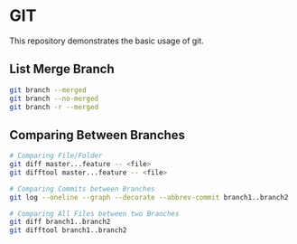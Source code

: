 # GIT

This repository demonstrates the basic usage of git.

## List Merge Branch

```bash
git branch --merged
git branch --no-merged
git branch -r --merged
```

## Comparing Between Branches

```bash
# Comparing File/Folder
git diff master...feature -- <file>
git difftool master...feature -- <file>

# Comparing Commits between Branches
git log --oneline --graph --decorate --abbrev-commit branch1..branch2

# Comparing All Files between two Branches
git diff branch1..branch2
git difftool branch1..branch2
```

